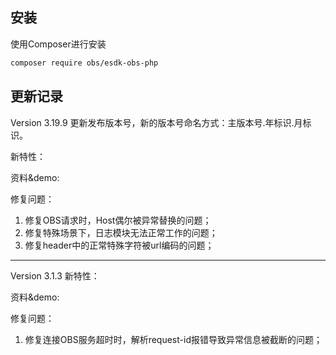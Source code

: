 ## 安装

使用Composer进行安装

```bash
composer require obs/esdk-obs-php
```

## 更新记录

Version 3.19.9
更新发布版本号，新的版本号命名方式：主版本号.年标识.月标识。

新特性：

资料&demo:

修复问题：
1. 修复OBS请求时，Host偶尔被异常替换的问题；
2. 修复特殊场景下，日志模块无法正常工作的问题；
3. 修复header中的正常特殊字符被url编码的问题；

-------------------------------------------------------------------------------------------------

Version 3.1.3
新特性：

资料&demo:

修复问题：
1. 修复连接OBS服务超时时，解析request-id报错导致异常信息被截断的问题；

